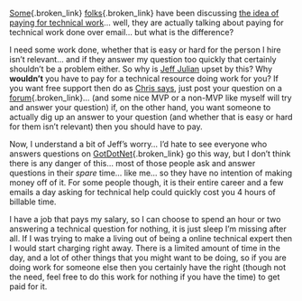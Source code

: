 [Some](http://dotnetweblogs.com/rosherove/posts/6550.aspx){.broken_link} [folks](http://www.dotnetweblogs.com/datagridgirl/posts/6821.aspx){.broken_link} have been discussing [the idea of paying for technical work](http://chris.pirillo.com/archives/2003_05.html#000929)&#8230; well, they are actually talking about paying for technical work done over email&#8230; but what is the difference?
  
I need some work done, whether that is easy or hard for the person I hire isn&#8217;t relevant&#8230; and if they answer my question too quickly that certainly shouldn&#8217;t be a problem either. So why is [Jeff Julian](http://blog.jjulian.com/) upset by this? Why **wouldn&#8217;t** you have to pay for a technical resource doing work for you? If you want free support then do as [Chris says](http://chris.pirillo.com/ask/), just post your question on a [forum](http://www.gotdotnet.com){.broken_link}&#8230; (and some nice MVP or a non-MVP like myself will try and answer your question) if, on the other hand, you want someone to actually dig up an answer to your question (and whether that is easy or hard for them isn&#8217;t relevant) then you should have to pay.

Now, I understand a bit of Jeff&#8217;s worry&#8230; I&#8217;d hate to see everyone who answers questions on [GotDotNet](http://www.gotdotnet.com){.broken_link} go this way, but I don&#8217;t think there is any danger of this&#8230; most of those people ask and answer questions in their _spare_ time&#8230; like me&#8230; so they have no intention of making money off of it. For some people though, it is their entire career and a few emails a day asking for technical help could quickly cost you 4 hours of billable time.

I have a job that pays my salary, so I can choose to spend an hour or two answering a technical question for nothing, it is just sleep I&#8217;m missing after all. If I was trying to make a living out of being a online technical expert then I would start charging right away. There is a limited amount of time in the day, and a lot of other things that you might want to be doing, so if you are doing work for someone else then you certainly have the right (though not the need, feel free to do this work for nothing if you have the time) to get paid for it.
